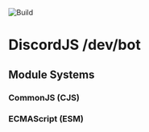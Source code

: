 ![Build](https://github.com/YakkaDev/DiscordJS-Dual-Boilerplate/actions/workflows/heathcheck.yml/badge.svg?workflow_dispatch)

# DiscordJS /dev/bot
 
## Module Systems
### CommonJS (CJS)


### ECMAScript (ESM)